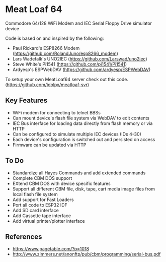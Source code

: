 # Meat Loaf 64

Commodore 64/128 WiFi Modem and IEC Serial Floppy Drive simulator device

Code is based on and inspired by the following:
* Paul Rickard's ESP8266 Modem (https://github.com/RolandJuno/esp8266_modem) 
* Lars Wadefalk's UNO2IEC (https://github.com/Larswad/uno2iec)
* Steve White's Pi1541 (https://github.com/pi1541/Pi1541)
* Ardyesp's ESPWebDAV (https://github.com/ardyesp/ESPWebDAV)


To setup your own MeatLoaf64 server check out this code.
(https://github.com/idolpx/meatloaf-svr)


Key Features
------------

* WiFi modem for connecting to telnet BBSs
* Can mount device's flash file system via WebDAV to edit contents
* IEC Bus interface for loading data directly from flash memory or via HTTP
* Can be configured to simulate multiple IEC devices (IDs 4-30)
* Each device's configuration is switched out and persisted on access
* Firmware can be updated via HTTP


To Do
-----

* Standardize all Hayes Commands and add extended commands
* Complete CBM DOS support
* EXtend CBM DOS with device specific features
* Support all different CBM file, disk, tape, cart media image files from local flash file system
* Add support for Fast Loaders
* Port all code to ESP32 IDF
* Add SD card interface
* Add Cassette tape interface
* Add virtual printer/plotter interface


References
----------

* https://www.pagetable.com/?p=1018
* http://www.zimmers.net/anonftp/pub/cbm/programming/serial-bus.pdf
